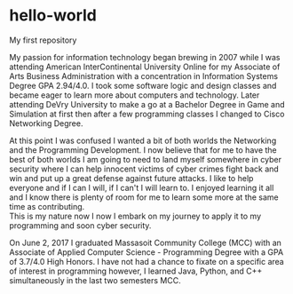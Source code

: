 # hello-world
My first repository

My passion for information technology began brewing in 2007 while I was attending American InterContinental University Online for my Associate of Arts Business Administration with a concentration in Information Systems Degree GPA 2.94/4.0. I took some software logic and design classes and became eager to learn more about computers and technology. Later attending DeVry University to make a go at a Bachelor Degree in Game and Simulation at first then after a few programming classes I changed to Cisco Networking Degree. 

At this point I was confused I wanted a bit of both worlds the Networking and the Programming Development. I now believe that for me to have the best of both worlds I am going to need to land myself somewhere in cyber security where I can help innocent victims of cyber crimes fight back and win and put up a great defense against future attacks. I like to help everyone and if I can I will, if I can't I will learn to.  I enjoyed learning it all and I know there is plenty of room for me to learn some more at the same time as contributing.  
This is my nature now I now I embark on my journey to apply it to my programming and soon cyber security. 

On June 2, 2017 I graduated Massasoit Community College (MCC) with an Associate of Applied Computer Science - Programming Degree with a GPA of 3.7/4.0 High Honors.  I have not had a chance to fixate on a specific area of interest in programming however, I learned Java, Python, and C++ simultaneously in the last two semesters MCC. 

